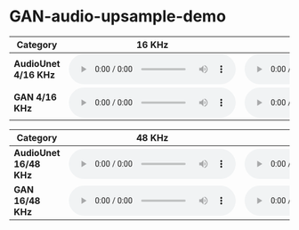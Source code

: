 # GAN-audio-upsample-demo

| **Category**       | **16 KHz**                                                                                      | **4 KHz**                                                                                      | **Upsampled 16 KHz**                                                                                              |
|--------------------|------------------------------------------------------------------------------------------------|------------------------------------------------------------------------------------------------|-----------------------------------------------------------------------------------------------------------|
| **AudioUnet 4/16 KHz**            | <audio controls><source src="data/examples/audio16/samples/audiounet_multispeaker.sr_16.r_4/p347_175.wav.hr.wav" type="audio/wav"></audio>        | <audio controls><source src="data/examples/audio16/samples/audiounet_multispeaker.sr_16.r_4/p347_175.wav.r4.lr.wav" type="audio/wav"></audio>    | <audio controls><source src="data/examples/audio16/samples/audiounet_multispeaker.sr_16.r_4/p347_175.wav.r4.audiounet_multispeaker.pr.wav" type="audio/wav"></audio>    |
| **GAN 4/16 KHz**            | <audio controls><source src="data/examples/audio16/samples/gan_alt_5_multispeaker.sr_16.r_4/p347_175.wav.hr.wav" type="audio/wav"></audio>        | <audio controls><source src="data/examples/audio16/samples/gan_alt_5_multispeaker.sr_16.r_4/p347_175.wav.r4.lr.wav" type="audio/wav"></audio>    | <audio controls><source src="data/examples/audio16/samples/gan_alt_5_multispeaker.sr_16.r_4/p347_175.wav.r4.gan_alt_5_multispeaker.pr.wav" type="audio/wav"></audio>    |

| **Category**       | **48 KHz**                                                                                      | **16 KHz**                                                                                      | **Upsampled 48 KHz**                                                                                              |
|--------------------|------------------------------------------------------------------------------------------------|------------------------------------------------------------------------------------------------|-----------------------------------------------------------------------------------------------------------|
| **AudioUnet 16/48 KHz**            | <audio controls><source src="data/examples/audio48/samples/audiounet_multispeaker.sr_48.r_3/p347_051.wav.hr.wav" type="audio/wav"></audio>        | <audio controls><source src="data/examples/audio48/samples/audiounet_multispeaker.sr_48.r_3/p347_051.wav.r3.lr.wav" type="audio/wav"></audio>    | <audio controls><source src="data/examples/audio48/samples/audiounet_multispeaker.sr_48.r_3/p347_051.wav.r3.audiounet_multispeaker.pr.wav" type="audio/wav"></audio>    |
| **GAN 16/48 KHz**            | <audio controls><source src="data/examples/audio48/samples/gan_alt_5_multispeaker.sr_48.r_3/p347_051.wav.hr.wav" type="audio/wav"></audio>        | <audio controls><source src="data/examples/audio48/samples/gan_alt_5_multispeaker.sr_48.r_3/p347_051.wav.r3.lr.wav" type="audio/wav"></audio>    | <audio controls><source src="data/examples/audio48/samples/gan_alt_5_multispeaker.sr_48.r_3/p347_175.wav.r3.gan_alt_5_multispeaker.pr" type="audio/wav"></audio>    |